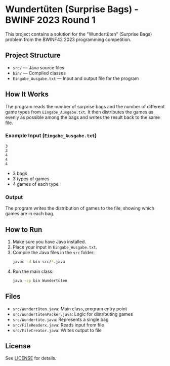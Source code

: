 # Wundertüten (Surprise Bags) - BWINF 2023 Round 1

This project contains a solution for the "Wundertüten" (Surprise Bags) problem from the BWINF42 2023 programming competition.

## Project Structure

- `src/` — Java source files
- `bin/` — Compiled classes
- `Eingabe_Ausgabe.txt` — Input and output file for the program

## How It Works

The program reads the number of surprise bags and the number of different game types from `Eingabe_Ausgabe.txt`. It then distributes the games as evenly as possible among the bags and writes the result back to the same file.

### Example Input (`Eingabe_Ausgabe.txt`)

```
3
3
4
4
4
```

- 3 bags
- 3 types of games
- 4 games of each type

### Output

The program writes the distribution of games to the file, showing which games are in each bag.

## How to Run

1. Make sure you have Java installed.
2. Place your input in `Eingabe_Ausgabe.txt`.
3. Compile the Java files in the `src` folder:
   ```sh
   javac -d bin src/*.java
   ```
4. Run the main class:
   ```sh
   java -cp bin Wundertüten
   ```

## Files

- `src/Wundertüten.java`: Main class, program entry point
- `src/WundertütenPacker.java`: Logic for distributing games
- `src/Wundertüte.java`: Represents a single bag
- `src/FileReaderx.java`: Reads input from file
- `src/FileCreator.java`: Writes output to file

## License

See [LICENSE](LICENSE) for details.